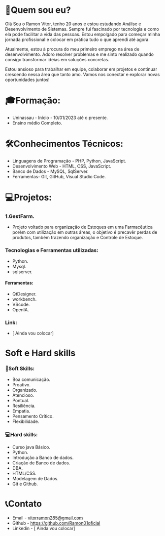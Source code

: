 
# 👤Quem sou eu?

Olá Sou o Ramon Vitor, tenho 20 anos e estou estudando Análise e Desenvolvimento de Sistemas. Sempre fui fascinado por tecnologia e como ela pode facilitar a vida das pessoas. Estou empolgado para começar minha jornada profissional e colocar em prática tudo o que aprendi até agora.

Atualmente, estou à procura do meu primeiro emprego na área de desenvolvimento. Adoro resolver problemas e me sinto realizado quando consigo transformar ideias em soluções concretas.

Estou ansioso para trabalhar em equipe, colaborar em projetos e continuar crescendo nessa área que tanto amo. Vamos nos conectar e explorar novas oportunidades juntos!


# 🎓Formação:
- Uninassau - Início - 10/01/2023 até o presente.
- Ensino médio Completo.



# 🛠️Conhecimentos Técnicos:
- Linguagens de Programação - PHP, Python, JavaScript.
- Desenvolvimento Web - HTML, CSS, JavaScript.
- Banco de Dados - MySQL, SqlServer.
- Ferramentas- Git, GitHub, Visual Studio Code.




# 💻Projetos:
### 1.GestFarm.
- Projeto voltado para organização de Estoques em uma Farmacêutica porém com utilização em outras áreas, o objetivo é precavêr perdas de produtos, também trazendo organização e Controle de Estoque.
### Tecnologias e Ferramentas utilizadas:
- Python.
- Mysql.
- sqlserver.
#### Ferramentas:
- QtDesigner.
- workbench.
- VScode.
- OpenIA.
### Link:
- [ Ainda vou colocar]


# Soft e Hard skills
### 🤝Soft Skills:
- Boa comunicação.
- Proativo.
- Organizado.
- Atencioso. 
- Pontual. 
- Resiliência.
- Empatia.
- Pensamento Crítico.
- Flexibilidade.
### 💻Hard skills:
- Curso java Básico.
- Python. 
- Introdução a Banco de dados.
- Criação de Banco de dados.
- DBA.
- HTML/CSS.
- Modelagem de Dados.
- Git e Github.



# 📞Contato
- Email - vitorramon285@gmail.com
- Github - https://github.com/Ramon01oficial
- Linkedin -  [ Ainda vou colocar]
